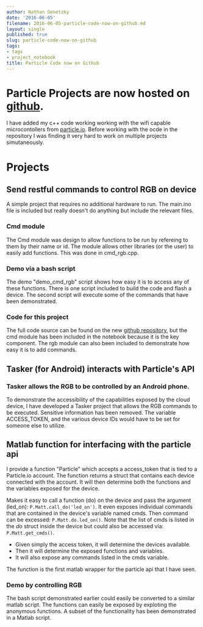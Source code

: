 ```yaml
---
author: Nathan Genetzky
date: '2016-06-05'
filename: 2016-06-05-particle-code-now-on-github.md
layout: single
published: true
slug: particle-code-now-on-github
tags:
- tags
- project_notebook
title: Particle Code now on Github
---
```


# Particle Projects are now hosted on [github][1].

I have added my c++ code working working with the wifi capable microcontollers
from [particle.io](particle.io). Before working with the ocde in the repository
I was finding it very hard to work on multiple projects simutaneously. 

# Projects 

## Send restful commands to control RGB on device

A simple project that requires no additional hardware to run. The main.ino file
is included but really doesn't do anything but include the relevant files.

### Cmd module

The Cmd module was design to allow functions to be run by refereing to them by
their name or id. The module allows other libraries (or the user) to easily add
functions. This was done in cmd\_rgb.cpp.

### Demo via a bash script

The demo "demo\_cmd_rgb" script shows how easy it is to access any of these
functions. There is one script included to build the code and flash a device.
The second script will execute some of the commands that have been demonstrated.

### Code for this project

The full code source can be found on the new [github repository][1], but the
cmd module has been included in the notebook because it is the key component. The
rgb module can also been included to demonstrate how easy it is to add commands.

## Tasker (for Android) interacts with Particle's API

### Tasker allows the RGB to be controlled by an Android phone.

To demonstrate the accessibility of the capabilities exposed by the cloud device,
I have developed a Tasker project that allows the RGB commands to be executed.
Sensitive information has been removed. The variable ACCESS_TOKEN, and the various
device IDs would have to be set for someone else to utilize.

## Matlab function for interfacing with the particle api

I provide a function "Particle" which accepts a access_token that is tied to a
Particle.io account. The function returns a struct that contains each device
connected with the account. It will then determine both the functions and the
variables exposed for the device.

Makes it easy to call a function (do) on the device and pass the argument (led_on):
`P.Matt.call_do('led_on')`. It even exposes individual commands that are
contained in the device's variable named cmds. Then command can be excessed:
`P.Matt.do.led_on()`. Note that the list of cmds is listed in the *do* struct 
inside the device but could also be accessed via: `P.Matt.get_cmds()`.

- Given simply the access token, it will determine the devices available.
- Then it will determine the exposed functions and variables.
- It will also expose any commands listed in the cmds variable.

The function is the first matlab wrapper for the particle api that I have seen.

### Demo by controlling RGB

The bash script demonstrated earlier could easily be converted to a similar
matlab script. The functions can easily be exposed by exploting the anonymous
functions. A subset of the functionality has been demonstrated in a Matlab script.

[1]: https://github.com/NGenetzky/particle-projects